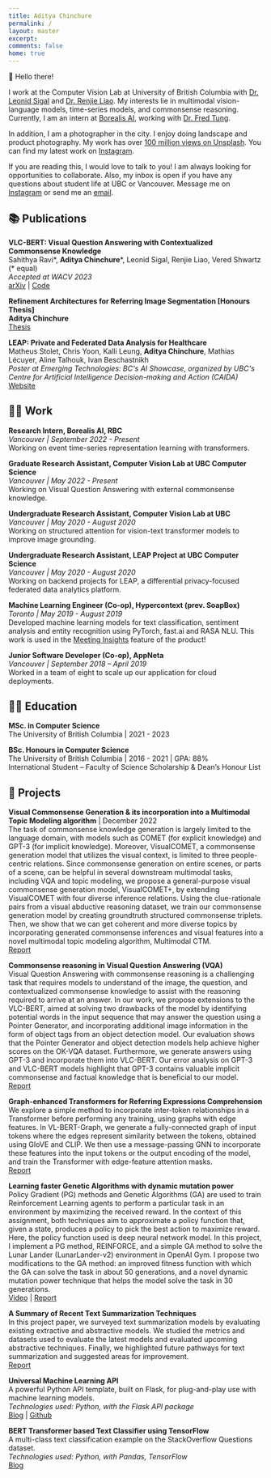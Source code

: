 ```yaml
---
title: Aditya Chinchure
permalink: /
layout: master
excerpt: 
comments: false
home: true
---
```


👋 Hello there! 

I work at the Computer Vision Lab at University of British Columbia with [Dr. Leonid Sigal](https://www.cs.ubc.ca/~lsigal/index.html) and [Dr. Renjie Liao](https://lrjconan.github.io). My interests lie in multimodal vision-language models, time-series models, and commonsense reasoning. Currently, I am an intern at [Borealis AI](https://www.borealisai.com), working with [Dr. Fred Tung](https://www.borealisai.com/team-member/fred-tung/).

In addition, I am a photographer in the city. I enjoy doing landscape and product photography. My work has over [100 million views on Unsplash](https://unsplash.com/@adityachinchure). You can find my latest work on [Instagram](https://www.instagram.com/aditya.chinchure/).

If you are reading this, I would love to talk to you! I am always looking for opportunities to collaborate. Also, my inbox is open if you have any questions about student life at UBC or Vancouver. Message me on [Instagram](https://www.instagram.com/aditya.chinchure/) or send me an [email](mailto:aditya.chinchure+web@gmail.com).

## 📚 Publications

**VLC-BERT: Visual Question Answering with Contextualized Commonsense Knowledge** \
Sahithya Ravi\*, **Aditya Chinchure**\*, Leonid Sigal, Renjie Liao, Vered Shwartz (\* equal) \
_Accepted at WACV 2023_ \
[arXiv](https://arxiv.org/abs/2210.13626) | [Code](https://github.com/aditya10/VLC-BERT)

**Refinement Architectures for Referring Image Segmentation [Honours Thesis]** \
**Aditya Chinchure** \
[Thesis](https://drive.google.com/file/d/1cU3ysSpXoYRvUslg4RIENoS7O3-lV0sb/view?usp=sharing)

**LEAP: Private and Federated Data Analysis for Healthcare** \
Matheus Stolet, Chris Yoon, Kalli Leung, **Aditya Chinchure**, Mathias Lécuyer, Aline Talhouk, Ivan Beschastnikh \
_Poster at Emerging Technologies: BC's AI Showcase, organized by UBC's Centre for Artificial Intelligence Decision-making and Action (CAIDA)_ \
[Website](https://leap-project.github.io)

## 👨‍💻 Work

**Research Intern, Borealis AI, RBC** \
_Vancouver | September 2022 - Present_ \
Working on event time-series representation learning with transformers.

**Graduate Research Assistant, Computer Vision Lab at UBC Computer Science** \
_Vancouver | May 2022 - Present_ \
Working on Visual Question Answering with external commonsense knowledge.

**Undergraduate Research Assistant, Computer Vision Lab at UBC** \
_Vancouver | May 2020 - August 2020_ \
Working on structured attention for vision-text transformer models to improve image grounding.

**Undergraduate Research Assistant, LEAP Project at UBC Computer Science** \
_Vancouver | May 2020 - August 2020_ \
Working on backend projects for LEAP, a differential privacy-focused federated data analytics platform.

**Machine Learning Engineer (Co-op), Hypercontext (prev. SoapBox)** \
_Toronto | May 2019 - August 2019_ \
Developed machine learning models for text classification, sentiment analysis and entity recognition using PyTorch, fast.ai and RASA NLU. This work is used in the [Meeting Insights](https://hypercontext.com/features/meeting-insights) feature of the product!

**Junior Software Developer (Co-op), AppNeta** \
_Vancouver | September 2018 – April 2019_ \
Worked in a team of eight to scale up our application for cloud deployments. 

## 👨‍🎓 Education

**MSc. in Computer Science** \
The University of British Columbia |
2021 - 2023

**BSc. Honours in Computer Science** \
The University of British Columbia | 
2016 - 2021 |  GPA: 88% \
International Student – Faculty of Science Scholarship & Dean’s Honour List

## 🎳 Projects

**Visual Commonsense Generation & its incorporation into a Multimodal Topic Modeling algorithm** | December 2022 \
The task of commonsense knowledge generation is largely limited to the language domain, with models such as COMET (for explicit knowledge) and GPT-3 (for implicit knowledge). Moreover, VisualCOMET, a commonsense generation model that utilizes the visual context, is limited to three people-centric relations. Since commonsense generation on entire scenes, or parts of a scene, can be helpful in several downstream multimodal tasks, including VQA and topic modeling, we propose a general-purpose visual commonsense generation model, VisualCOMET+, by extending VisualCOMET with four diverse inference relations. Using the clue-rationale pairs from a visual abductive reasoning dataset, we train our commonsense generation model by creating groundtruth structured commonsense triplets. Then, we show that we can get coherent and more diverse topics by incorporating generated commonsense inferences and visual features into a novel multimodal topic modeling algorithm, Multimodal CTM. \
[Report](https://drive.google.com/file/d/1_HxrSJzDZKj1uDm7irCx3_9KnXlT7My-/view?usp=sharing)

**Commonsense reasoning in Visual Question Answering (VQA)** \
Visual Question Answering with commonsense reasoning is a challenging task that requires models to understand of the image, the question, and contextualized commonsense knowledge to assist with the reasoning required to arrive at an answer. In our work, we propose extensions to the VLC-BERT, aimed at solving two drawbacks of the model by identifying potential words in the input sequence that may answer the question using a Pointer Generator, and incorporating additional image information in the form of object tags from an object detection model. Our evaluation shows that the Pointer Generator and object detection models help achieve higher scores on the OK-VQA dataset. Furthermore, we generate answers using GPT-3 and incorporate them into VLC-BERT. Our error analysis on GPT-3 and VLC-BERT models highlight that GPT-3 contains valuable implicit commonsense and factual knowledge that is beneficial to our model. \
[Report](https://drive.google.com/file/d/1eH1TtFI5QLS78mf7wWRcrUyZO6T3_N0a/view?usp=sharing)

**Graph-enhanced Transformers for Referring Expressions Comprehension** \
We explore a simple method to incorporate inter-token relationships in a Transformer before performing any training, using graphs with edge features. In VL-BERT-Graph, we generate a fully-connected graph of input tokens where the edges represent similarity between the tokens, obtained using GloVE and CLIP. We then use a message-passing GNN to incorporate these features into the input tokens or the output encoding of the model, and train the Transformer with edge-feature attention masks. \
[Report](https://lrjconan.github.io/DL-structures/assets/sample_reports_2021/report_05.pdf)

**Learning faster Genetic Algorithms with dynamic mutation power** \
Policy Gradient (PG) methods and Genetic Algorithms (GA) are used to train Reinforcement Learning agents to perform a particular task in an environment by maximizing the received reward. In the context of this assignment, both techniques aim to approximate a policy function that, given a state, produces a policy to pick the best action to maximize reward. Here, the policy function used is deep neural network model. In this project, I implement a PG method, REINFORCE, and a simple GA method to solve the Lunar Lander (LunarLander-v2) environment in OpenAI Gym. I propose two modifications to the GA method: an improved fitness function with which the GA can solve the task in about 50 generations, and a novel dynamic mutation power technique that helps the model solve the task in 30 generations. \
[Video](https://youtu.be/BmMubRYbuQM) | [Report](https://drive.google.com/file/d/1bsnn7sfDrHZSZhAxYsIKkBmPxyytd4Xk/view?usp=sharing)

**A Summary of Recent Text Summarization Techniques** \
In this project paper, we surveyed text summarization models by evaluating existing extractive and abstractive models. We studied the metrics and datasets used to evaluate the latest models and evaluated upcoming abstractive techniques. Finally, we highlighted future pathways for text summarization and suggested areas for improvement. \
[Report](https://drive.google.com/file/d/1ayX-OSNrvvJsNsnVA_16JzFIVmI0NnoB/view)

**Universal Machine Learning API** \
A powerful Python API template, built on Flask, for plug-and-play use with machine learning models. \
_Technologies used: Python, with the Flask API package_ \
[Blog](https://medium.com/technonerds/a-production-grade-machine-learning-api-using-flask-gunicorn-nginx-and-docker-part-1-49927238befb) | [Github](https://github.com/aditya10/flask-ml-api)

**BERT Transformer based Text Classifier using TensorFlow** \
A multi-class text classification example on the StackOverflow Questions dataset. \
_Technologies used: Python, with Pandas, TensorFlow_ \
[Blog](https://medium.com/technonerds/using-fastais-ulmfit-to-make-a-state-of-the-art-multi-label-text-classifier-bf54e2943e83)
